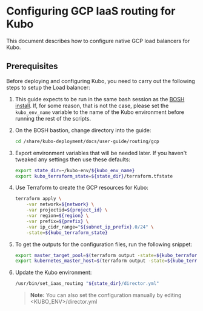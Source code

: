 # Configuring GCP IaaS routing for Kubo

This document describes how to configure native GCP load balancers for Kubo.

## Prerequisites

Before deploying and configuring Kubo, you need to carry out the following steps to 
setup the Load balancer:
   
1. This guide expects to be run in the same bash session as the [BOSH install](../../platforms/gcp/install-bosh.md).
   If, for some reason, that is not the case, please set the `kubo_env_name` variable to the name
   of the Kubo environment before running the rest of the scripts.
   

1. On the BOSH bastion, change directory into the guide:

    ```bash
    cd /share/kubo-deployment/docs/user-guide/routing/gcp
    ```

1. Export environment variables that will be needed later. If you haven't tweaked any settings then use these defaults:

    ```bash
    export state_dir=~/kubo-env/${kubo_env_name}
    export kubo_terraform_state=${state_dir}/terraform.tfstate
    ```

1. Use Terraform to create the GCP resources for Kubo:

    ```bash
    terraform apply \
        -var network=${network} \
        -var projectid=${project_id} \
        -var region=${region} \
        -var prefix=${prefix} \
        -var ip_cidr_range="${subnet_ip_prefix}.0/24" \
        -state=${kubo_terraform_state}
    ```

1. To get the outputs for the configuration files, run the following snippet:
   
   ```bash
   export master_target_pool=$(terraform output -state=${kubo_terraform_state} kubo_master_target_pool) # master_target_pool                                                                             
   export kubernetes_master_host=$(terraform output -state=${kubo_terraform_state} master_lb_ip_address) # kubernetes_master_host
   ```

1. Update the Kubo environment:

    ```bash
    /usr/bin/set_iaas_routing "${state_dir}/director.yml"
    ```

    > **Note:** You can also set the configuration manually by editing <KUBO_ENV>/director.yml
